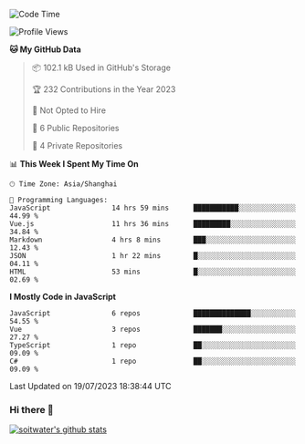 <!--START_SECTION:waka-->
![Code Time](http://img.shields.io/badge/Code%20Time-2%2C270%20hrs%2023%20mins-blue)

![Profile Views](http://img.shields.io/badge/Profile%20Views-0-blue)

**🐱 My GitHub Data** 

> 📦 102.1 kB Used in GitHub's Storage 
 > 
> 🏆 232 Contributions in the Year 2023
 > 
> 🚫 Not Opted to Hire
 > 
> 📜 6 Public Repositories 
 > 
> 🔑 4 Private Repositories 
 > 
📊 **This Week I Spent My Time On** 

```text
🕑︎ Time Zone: Asia/Shanghai

💬 Programming Languages: 
JavaScript               14 hrs 59 mins      ███████████░░░░░░░░░░░░░░   44.99 % 
Vue.js                   11 hrs 36 mins      █████████░░░░░░░░░░░░░░░░   34.84 % 
Markdown                 4 hrs 8 mins        ███░░░░░░░░░░░░░░░░░░░░░░   12.43 % 
JSON                     1 hr 22 mins        █░░░░░░░░░░░░░░░░░░░░░░░░   04.11 % 
HTML                     53 mins             █░░░░░░░░░░░░░░░░░░░░░░░░   02.69 % 
```

**I Mostly Code in JavaScript** 

```text
JavaScript               6 repos             ██████████████░░░░░░░░░░░   54.55 % 
Vue                      3 repos             ███████░░░░░░░░░░░░░░░░░░   27.27 % 
TypeScript               1 repo              ██░░░░░░░░░░░░░░░░░░░░░░░   09.09 % 
C#                       1 repo              ██░░░░░░░░░░░░░░░░░░░░░░░   09.09 % 
```




 Last Updated on 19/07/2023 18:38:44 UTC
<!--END_SECTION:waka-->

### Hi there 👋
[![soitwater's github stats](https://github-readme-stats.vercel.app/api?username=soitwater)](https://github.com/soitwater/github-readme-stats)
